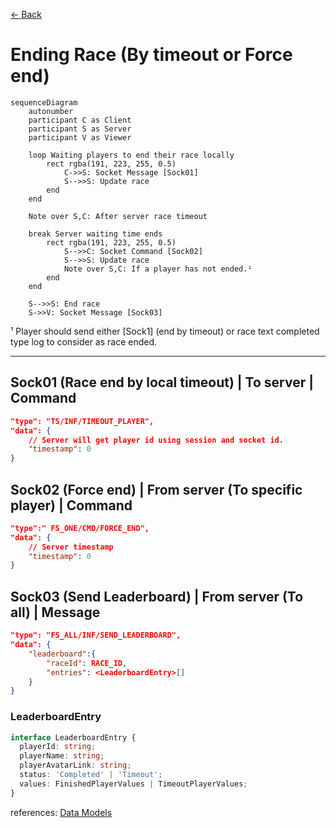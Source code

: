 [<- Back](../index.md)

# Ending Race (By timeout or Force end)

```mermaid
sequenceDiagram
    autonumber
    participant C as Client
    participant S as Server
    participant V as Viewer

    loop Waiting players to end their race locally
        rect rgba(191, 223, 255, 0.5)
            C->>S: Socket Message [Sock01]
            S-->>S: Update race
        end
    end

    Note over S,C: After server race timeout

    break Server waiting time ends
        rect rgba(191, 223, 255, 0.5)
            S-->>C: Socket Command [Sock02]
            S-->>S: Update race
            Note over S,C: If a player has not ended.¹
        end
    end

    S-->>S: End race
    S->>V: Socket Message [Sock03]
```

¹ Player should send either [Sock1] (end by timeout) or race text completed type log to consider as race ended.

---

## Sock01 (Race end by local timeout) | To server | Command

```json
"type": "TS/INF/TIMEOUT_PLAYER",
"data": {
    // Server will get player id using session and socket id.
    "timestamp": 0
}
```

## Sock02 (Force end) | From server (To specific player) | Command

```json
"type":" FS_ONE/CMD/FORCE_END",
"data": {
    // Server timestamp
    "timestamp": 0
}

```

## Sock03 (Send Leaderboard) | From server (To all) | Message

```json
"type": "FS_ALL/INF/SEND_LEADERBOARD",
"data": {
    "leaderboard":{
        "raceId": RACE_ID,
        "entries": <LeaderboardEntry>[]
    }
}
```

### **LeaderboardEntry**

```ts
interface LeaderboardEntry {
  playerId: string;
  playerName: string;
  playerAvatarLink: string;
  status: 'Completed' | 'Timeout';
  values: FinishedPlayerValues | TimeoutPlayerValues;
}
```

references: [Data Models](../../../../libs/models/src/lib/sockets)
